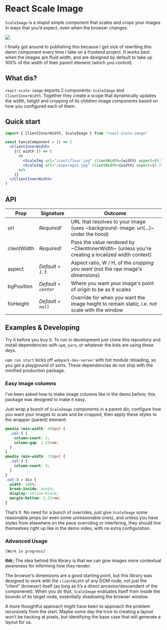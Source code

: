 # React Scale Image

`ScaleImage` is a stupid simple component that scales and crops your images in ways that you’d expect, even when the browser changes.

![](/example/images/480-demo-1.gif)

I finally got around to publishing this because I got sick of rewriting this damn component every time I take on a frontend project. It works best when the images are fluid width, and are designed by default to take up 100% of the width of their parent element (which you control).

## What dis?

`react-scale-image` exports 2 components: `ScaleImage` and `ClientInnerWidth`. Together they create a scope that dynamically updates the width, height and cropping of its children image components based on how you configured each of them.

## Quick start

```jsx
import { ClientInnerWidth, ScaleImage } from "react-scale-image"

const FancyComponent = () => (
  <ClientInnerWidth>
    {({ width }) => (
      <>
        <ScaleImg url="/cauliflour.jpg" clientWidth={width} aspect={0.5} />
        <ScaleImg url="/asparagus.jpg" clientWidth={width} aspect={0.75} />
      </>
    )}
  </ClientInnerWidth>
)
```

## API

| Prop        | Signature            | Outcome                                                                                          |
| ----------- | -------------------  | ------------------------------------------------------------------------------------------------ |
| url         | *Required!*          | URL that resolves to your image (uses ~background-image: url(...)~ under the hood)               |
| clientWidth | *Required!*          | Pass the value rendered by ~ClientInnerWidth~ (unless you're creating a localized width context) |
| aspect      | *Default = `1.5`*    | Aspect ratio, W / H, of the _cropping you want_ (not the raw image's dimensions)                 |
| bgPosition  | *Default = `center`* | Where you want your image's point of origin to be as it scales                                   |
| fixHeight   | *Default = `null`*   | Override for when you want the image height to remain static, i.e. *not* scale with the window   |


## Examples & Developing

Try it before you buy it. To run in development just clone this repository and install dependencies with `npm`, `yarn`, or whatever the kids are using these days.

`npm run start` kicks off `webpack-dev-server` with hot module reloading, so you get a playground of sorts. These dependencies do not ship with the minified production package.


### Easy image columns

I’ve been asked how to make image columns like in the demo before; this package was designed to make it easy.

Just wrap a bunch of `ScaleImage` components in a parent div, configure how you want your images to scale and be cropped, then apply these styles to the wrapper (parent) element:

``` css
@media (min-width: 400px) {
  .col-3 {
    column-count: 2;
    column-gap: 1.25rem;
  }
}
@media (min-width: 750px) {
  .col-3 {
    column-count: 3;
  }
}
.col-3 > div {
  width: 100%;
  break-inside: avoid;
  display: inline-block;
  margin-bottom: 1.25rem;
}
```

That’s it. No need for a bunch of overrides, just give `ScaleImage` some reasonable props (or even some unreasonable ones), and unless you have styles from elsewhere on the pace overriding or interfering, they should line themselves right up like in the demo video, with no extra configuration.

### Advanced Usage

`[Work in progress]`

**tldr;** The idea behind this library is that we can give images more contextual awareness for informing how they render.

The browser’s dimensions are a good starting point, but this library was designed to work with the `clientWidth` of any DOM node, not just the “client” (browser) itself (as long as it’s a direct ancestor/descendent of the componenet). When you do that, `ScaleImage` evaluates itself from inside the bounds of its target node, essentially shadowing the browser window.

A more thoughtful approach might have been to approach the problem recursively from the start. Maybe some day the trick to creating a layout won’t be hacking at pixels, but identifying the base case that will generate a layout for us.



